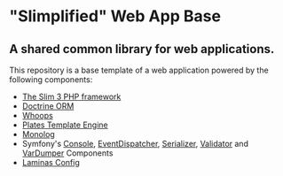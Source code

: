 # "Slimplified" Web App Base

## A shared common library for web applications.

This repository is a base template of a web application powered by the following components:

 - [The Slim 3 PHP framework](https://github.com/slimphp/Slim)
 - [Doctrine ORM](https://github.com/doctrine/orm)
 - [Whoops](https://github.com/filp/whoops)
 - [Plates Template Engine](https://github.com/thephpleague/plates)
 - [Monolog](https://github.com/Seldaek/monolog)
 - Symfony's [Console](https://github.com/symfony/console), [EventDispatcher](https://github.com/symfony/event-dispatcher),
     [Serializer](https://github.com/symfony/serializer), [Validator](https://github.com/symfony/validator) and
     [VarDumper](https://github.com/symfony/var-dumper) Components
 - [Laminas Config](https://github.com/laminas/laminas-config)